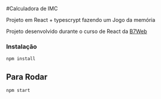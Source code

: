 #Calculadora de IMC

Projeto em React + typescrypt fazendo um Jogo da memória

Projeto desenvolvido durante o curso de React da [B7Web](https://b7web.com.br)

### Instalação
`npm install `


## Para Rodar
`npm start`
